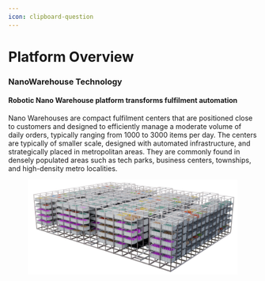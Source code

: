 ```yaml
---
icon: clipboard-question
---
```


# Platform Overview

### NanoWarehouse Technology

#### Robotic Nano Warehouse platform transforms fulfilment automation

Nano Warehouses are compact fulfilment centers that are positioned close to customers and designed to efficiently manage a moderate volume of daily orders, typically ranging from 1000 to 3000 items per day. The centers are typically of smaller scale, designed with automated infrastructure, and strategically placed in metropolitan areas. They are commonly found in densely populated areas such as tech parks, business centers, townships, and high-density metro localities.



<figure><img src=".gitbook/assets/Nanowarehouseview.png" alt=""><figcaption></figcaption></figure>

